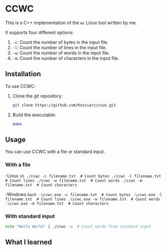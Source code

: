 # CCWC

This is a C++ implementation of the `wc` Linux tool written by me.

It supports four different options:

1. `-c`: Count the number of bytes in the input file.
2. `-l`: Count the number of lines in the input file.
3. `-w`: Count the number of words in the input file.
4. `-m`: Count the number of characters in the input file.

## Installation

To use CCWC:

1. Clone the git repository:

    ```sh
    git clone https://github.com/Kosciarz/ccwc.git
    ```

2. Build the executable:

    ```sh
    make
    ```

## Usage

You can use CCWC with a file or standard input.

### With a file

-Linux
    ```sh
    ./ccwc -c filename.txt  # Count bytes
    ./ccwc -l filename.txt  # Count lines
    ./ccwc -w filename.txt  # Count words
    ./ccwc -m filename.txt  # Count characters
    ```

-Windows
    ```bash
    .\ccwc.exe -c filename.txt  # Count bytes
    .\ccwc.exe -l filename.txt  # Count lines
    .\ccwc.exe -w filename.txt  # Count words
    .\ccwc.exe -m filename.txt  # Count characters
    ```

### With standard input

```sh
echo "Hello World" | ./ccwc -w  # Count words from standard input
```

## What I learned
